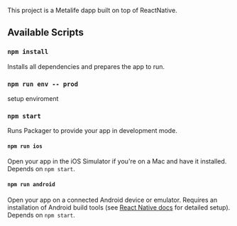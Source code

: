 
This project is a Metalife dapp built on top of ReactNative.

## Available Scripts

### `npm install`

Installs all dependencies and prepares the app to run.

### `npm run env -- prod`

setup enviroment

### `npm start`

Runs Packager to provide your app in development mode.

#### `npm run ios`

Open your app in the iOS Simulator if you're on a Mac and have it installed. Depends on `npm start`.

#### `npm run android`

Open your app on a connected Android device or emulator. Requires an installation of Android build tools (see [React Native docs](https://facebook.github.io/react-native/docs/getting-started.html) for detailed setup). Depends on `npm start`.

